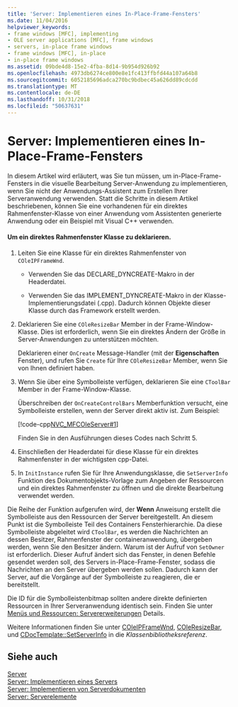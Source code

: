 ```yaml
---
title: 'Server: Implementieren eines In-Place-Frame-Fensters'
ms.date: 11/04/2016
helpviewer_keywords:
- frame windows [MFC], implementing
- OLE server applications [MFC], frame windows
- servers, in-place frame windows
- frame windows [MFC], in-place
- in-place frame windows
ms.assetid: 09bde4d8-15e2-4fba-8d14-9b954d926b92
ms.openlocfilehash: 4973db6274ce800e8e1fc413ffbfd44a107a64b8
ms.sourcegitcommit: 6052185696adca270bc9bdbec45a626dd89cdcdd
ms.translationtype: MT
ms.contentlocale: de-DE
ms.lasthandoff: 10/31/2018
ms.locfileid: "50637631"
---
```

# <a name="servers-implementing-in-place-frame-windows"></a>Server: Implementieren eines In-Place-Frame-Fensters

In diesem Artikel wird erläutert, was Sie tun müssen, um in-Place-Frame-Fensters in die visuelle Bearbeitung Server-Anwendung zu implementieren, wenn Sie nicht der Anwendungs-Assistent zum Erstellen Ihrer Serveranwendung verwenden. Statt die Schritte in diesem Artikel beschriebenen, können Sie eine vorhandenen für ein direktes Rahmenfenster-Klasse von einer Anwendung vom Assistenten generierte Anwendung oder ein Beispiel mit Visual C++ verwenden.

#### <a name="to-declare-an-in-place-frame-window-class"></a>Um ein direktes Rahmenfenster Klasse zu deklarieren.

1. Leiten Sie eine Klasse für ein direktes Rahmenfenster von `COleIPFrameWnd`.

   - Verwenden Sie das DECLARE_DYNCREATE-Makro in der Headerdatei.

   - Verwenden Sie das IMPLEMENT_DYNCREATE-Makro in der Klasse-Implementierungsdatei (.cpp). Dadurch können Objekte dieser Klasse durch das Framework erstellt werden.

1. Deklarieren Sie eine `COleResizeBar` Member in der Frame-Window-Klasse. Dies ist erforderlich, wenn Sie ein direktes Ändern der Größe in Server-Anwendungen zu unterstützen möchten.

   Deklarieren einer `OnCreate` Message-Handler (mit der **Eigenschaften** Fenster), und rufen Sie `Create` für Ihre `COleResizeBar` Member, wenn Sie von Ihnen definiert haben.

1. Wenn Sie über eine Symbolleiste verfügen, deklarieren Sie eine `CToolBar` Member in der Frame-Window-Klasse.

   Überschreiben der `OnCreateControlBars` Memberfunktion versucht, eine Symbolleiste erstellen, wenn der Server direkt aktiv ist. Zum Beispiel:

   [!code-cpp[NVC_MFCOleServer#1](../mfc/codesnippet/cpp/servers-implementing-in-place-frame-windows_1.cpp)]

   Finden Sie in den Ausführungen dieses Codes nach Schritt 5.

1. Einschließen der Headerdatei für diese Klasse für ein direktes Rahmenfenster in der wichtigsten cpp-Datei.

1. In `InitInstance` rufen Sie für Ihre Anwendungsklasse, die `SetServerInfo` Funktion des Dokumentobjekts-Vorlage zum Angeben der Ressourcen und ein direktes Rahmenfenster zu öffnen und die direkte Bearbeitung verwendet werden.

Die Reihe der Funktion aufgerufen wird, der **Wenn** Anweisung erstellt die Symbolleiste aus den Ressourcen der Server bereitgestellt. An diesem Punkt ist die Symbolleiste Teil des Containers Fensterhierarchie. Da diese Symbolleiste abgeleitet wird `CToolBar`, es werden die Nachrichten an dessen Besitzer, Rahmenfenster der containeranwendung, übergeben werden, wenn Sie den Besitzer ändern. Warum ist der Aufruf von `SetOwner` ist erforderlich. Dieser Aufruf ändert sich das Fenster, in denen Befehle gesendet werden soll, des Servers in-Place-Frame-Fenster, sodass die Nachrichten an den Server übergeben werden sollen. Dadurch kann der Server, auf die Vorgänge auf der Symbolleiste zu reagieren, die er bereitstellt.

Die ID für die Symbolleistenbitmap sollten andere direkte definierten Ressourcen in Ihrer Serveranwendung identisch sein. Finden Sie unter [Menüs und Ressourcen: Servererweiterungen](../mfc/menus-and-resources-server-additions.md) Details.

Weitere Informationen finden Sie unter [COleIPFrameWnd](../mfc/reference/coleipframewnd-class.md), [COleResizeBar](../mfc/reference/coleresizebar-class.md), und [CDocTemplate::SetServerInfo](../mfc/reference/cdoctemplate-class.md#setserverinfo) in die *Klassenbibliotheksreferenz*.

## <a name="see-also"></a>Siehe auch

[Server](../mfc/servers.md)<br/>
[Server: Implementieren eines Servers](../mfc/servers-implementing-a-server.md)<br/>
[Server: Implementieren von Serverdokumenten](../mfc/servers-implementing-server-documents.md)<br/>
[Server: Serverelemente](../mfc/servers-server-items.md)

